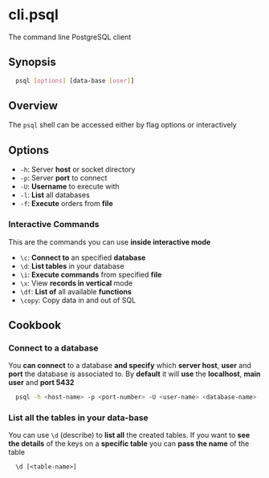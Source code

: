 # cli.psql

The command line PostgreSQL client

## Synopsis

```sh
  psql [options] [data-base [user]]
```

## Overview

The `psql` shell can be accessed either by flag options or interactively

## Options

- `-h`: Server **host** or socket directory
- `-p`: Server **port** to connect
- `-U`: **Username** to execute with
- `-l`: **List** all databases
- `-f`: **Execute** orders from **file**

### Interactive Commands

This are the commands you can use **inside interactive mode**

- `\c`: **Connect to** an specified **database**
- `\d`: **List tables** in your database
- `\i`: **Execute commands** from specified **file**
- `\x`: View **records in vertical** mode
- `\df`: **List of** all available **functions**
- `\copy`: Copy data in and out of SQL

## Cookbook

### Connect to a database

You **can connect** to a database **and specify** which **server host**,
**user** and **port** the database is associated to. By **default** it will
**use** the **localhost**, **main user** and **port 5432**

```sh
  psql -h <host-name> -p <port-number> -U <user-name> <database-name>
```

### List all the tables in your data-base

You can use `\d` (describe) to **list all** the created tables. If you want to
**see the details** of the keys on a **specific table** you can **pass the
name** of the table

```language
  \d [<table-name>]
```
